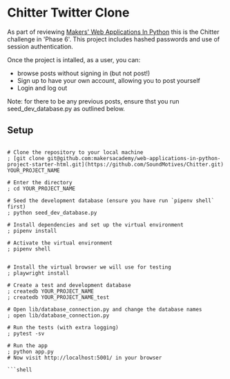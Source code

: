 # Chitter Twitter Clone

As part of reviewing [Makers' Web Applications In Python](https://github.com/makersacademy/web-applications-in-python/) this is the Chitter challenge in 'Phase 6'. This project includes hashed passwords and use of session authentication. 

Once the project is intalled, as a user, you can:
- browse posts without signing in (but not post!)
- Sign up to have your own account, allowing you to post yourself
- Login and log out

Note: for there to be any previous posts, ensure thst you run seed_dev_database.py as outlined below.

## Setup

```shell

# Clone the repository to your local machine
; [git clone git@github.com:makersacademy/web-applications-in-python-project-starter-html.git](https://github.com/SoundMotives/Chitter.git) YOUR_PROJECT_NAME

# Enter the directory
; cd YOUR_PROJECT_NAME

# Seed the development database (ensure you have run `pipenv shell` first)
; python seed_dev_database.py

# Install dependencies and set up the virtual environment
; pipenv install

# Activate the virtual environment
; pipenv shell


# Install the virtual browser we will use for testing
; playwright install

# Create a test and development database
; createdb YOUR_PROJECT_NAME
; createdb YOUR_PROJECT_NAME_test

# Open lib/database_connection.py and change the database names
; open lib/database_connection.py

# Run the tests (with extra logging)
; pytest -sv

# Run the app
; python app.py
# Now visit http://localhost:5001/ in your browser

```shell
